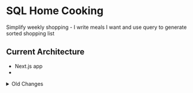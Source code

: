# SQL Home Cooking
Simplify weekly shopping - I write meals I want and use query to generate sorted shopping list

## Current Architecture
- Next.js app
- 

<details>
<summary>Old Changes</summary>

## History
- Sep 1, 2023 - Genius me has now realized I need an app AND to use a NoSQL database like MongoDB where I duplicate data so I can actually write recipes w/o going crazy with data entry. SQL is amazing, but I have to SELECT ids every time I want to enter something basic.
- Apr 9, 2023 - Genius me realized I needed an app to use this thing on mobile and initialized a Next.js app to try to connect to ElephantSQL
- Nov 13, 2022 - Genius me thought I would use a SQL Client directly instead of any app to track my weekly groceries

Old Rant
> Originally, I thought I would have no app and just use SQL to directly query my shopping list, but it's way too much of a pain to find a SQL Client for mobile that I like. Since I'm too lazy to actually use this to create a shopping list beforehand and then put it in Google Keep Notes, I wrote up a PWA so I can do one click on mobile to select the meals I want.

> Furthermore, SQL is a normalized data store (no duplication of data) which is a pain in the ass for me to insert with because I have to draw relationships between each row of data when I want to just slap recipes in with random ingredients.

> The new change is to use MongoDB Atlas + Next.js PWA (to avoid the app store) on Vercel.


## SQL Architecture
ER Diagram below was generated using DBGate4

![er_diagram.png](/er_diagram.png)

## SQL Client Architecture
### ElephantSQL Setup
1. Create an account for a Postgres cloud SQL database provider
2. Add URI information in app/.env Connect to cloud SQL database via SQL client using URI information - `postgres://<db_username>:<db_password>@<db_host>:5432`

### Pro
- Generate shopping list via one SQL query
	```sql
		SELEcT ingredient.name, ingredient.store_location
			FROM meals AS meal
			JOIN meal_recipe_map AS mr_map ON meal.id = mr_map.meal_id
			JOIN recipes AS recipe ON recipe.id = mr_map.recipe_id
			JOIN recipe_ingredient_map AS map ON map.recipe_id = mr_map.recipe_id
			JOIN ingredients AS ingredient ON ingredient.id = map.ingredient_id
		UNION DISTINCT
		SELECT ingredient.name, ingredient.store_location
			FROM meal_ingredient_map AS map 
			JOIN meals AS meal ON meal.id = map.meal_id
			JOIN ingredients AS ingredient ON ingredient.id = map.ingredient_id
		WHERE meal.name='mexican dinner'
		ORDER BY store_location;
	```
- Easy to maintain table structure
  
### Con
- Lots of data entry since I'm using custom recipes (opted to not use allrecipes and other sites since it requires copious information per recipe like ingredient amounts - I wanted to just enter recipe name and ingredients list)

### Usage
1. Create an account for a Postgres cloud SQL database provider
2. Connect to cloud SQL database via SQL client using URI information - `postgres://<db_username>:<db_password>@<db_host>:5432`
3. Run data_bootstrapping.sql - `psql -h host -U username -d myDataBase -a -f query/data_bootstrapping.sql`
4. Run query_shopping_list.sql - `psql -h host -U username -d myDataBase -a -f query/query_shopping_list.sql`

My setup
- ElephantSQL
  - PRO - free Postgres cloud SQL database
  - CON - 2 GB limit
  - CON - PostgreSQL 11.12
- DBGate4 - SQL client (I recommend PyCharm's Database tab as a great alternative)



## Notes
- Table Relationshipos
  - One-to-One - add column in table to map to other table's foreign key
	- One-to-Many -
  - Many-to-Many - create mapping table (eg: recipes to ingredients) 

#### DBGate Learnings
- If you mess with the scrolls on Windows, you can make a panel permanently unavailable to view. If so, uninstall DBGate and then navigate to `C:\Users\<user>\AppData\Roaming` and delete the `dbgate` folder which holds the settings.
- Export diagram exports an HTML

#### Postgres Learnings
- use TEXT instead of VARCHAR since distinct name - https://stackoverflow.com/questions/4848964/difference-between-text-and-varchar-character-varying


</details>
